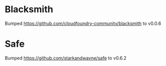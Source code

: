# Blacksmith

Bumped https://github.com/cloudfoundry-community/blacksmith to v0.0.6

# Safe
Bumped https://github.com/starkandwayne/safe to v0.6.2
